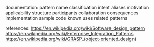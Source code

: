 documentation:
pattern name
classification
intent
aliases
motivation
applicability
structure
participants
collaboration
consequences
implementation
sample code
known uses
related patterns

references:
https://en.wikipedia.org/wiki/Software_design_pattern
https://en.wikipedia.org/wiki/Enterprise_Integration_Patterns
https://en.wikipedia.org/wiki/GRASP_(object-oriented_design)
